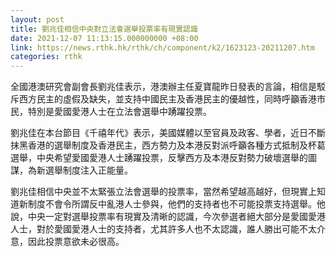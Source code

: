 ```yaml
---
layout: post
title: 劉兆佳相信中央對立法會選舉投票率有現實認識
date: 2021-12-07 11:13:15.000000000 +08:00
link: https://news.rthk.hk/rthk/ch/component/k2/1623123-20211207.htm
categories: rthk
---
```


全國港澳研究會副會長劉兆佳表示，港澳辦主任夏寶龍昨日發表的言論，相信是駁斥西方民主的虛假及缺失，並支持中國民主及香港民主的優越性，同時呼籲香港市民，特別是愛國愛港人士在立法會選舉中踴躍投票。

劉兆佳在本台節目《千禧年代》表示，美國媒體以至官員及政客、學者，近日不斷抹黑香港的選舉制度及香港民主，西方勢力及本港反對派呼籲各種方式抵制及杯葛選舉，中央希望愛國愛港人士踴躍投票，反擊西方及本港反對勢力破壞選舉的圖謀，為新選舉制度注入正能量。

劉兆佳相信中央並不太緊張立法會選舉的投票率，當然希望越高越好，但現實上知道新制度不會令所謂反中亂港人士參與，他們的支持者也不可能投票支持選舉。他說，中央一定對選舉投票率有現實及清晰的認識，今次參選者絕大部分是愛國愛港人士，對於愛國愛港人士的支持者，尤其許多人也不太認識，誰人勝出可能不太介意，因此投票意欲未必很高。
